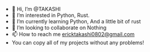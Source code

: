 - 👋 Hi, I’m @TAKASHI
- 👀 I’m interested in Python, Rust.
- 🌱 I’m currently learning Python, And a little bit of rust
- 💞️ I’m looking to collaborate on Nothing
- 📫 How to reach me ericktakashi0802@gmail.com
- You can copy all of my projects without any problems!
